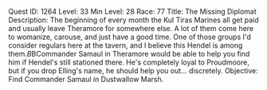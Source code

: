 Quest ID: 1264
Level: 33
Min Level: 28
Race: 77
Title: The Missing Diplomat
Description: The beginning of every month the Kul Tiras Marines all get paid and usually leave Theramore for somewhere else. A lot of them come here to womanize, carouse, and just have a good time. One of those groups I'd consider regulars here at the tavern, and I believe this Hendel is among them.$B$BCommander Samaul in Theramore would be able to help you find him if Hendel's still stationed there. He's completely loyal to Proudmoore, but if you drop Elling's name, he should help you out... discretely.
Objective: Find Commander Samaul in Dustwallow Marsh.
